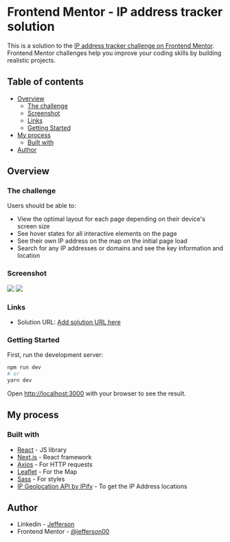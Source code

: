 # Frontend Mentor - IP address tracker solution

This is a solution to the [IP address tracker challenge on Frontend Mentor](https://www.frontendmentor.io/challenges/ip-address-tracker-I8-0yYAH0). Frontend Mentor challenges help you improve your coding skills by building realistic projects. 

## Table of contents

- [Overview](#overview)
  - [The challenge](#the-challenge)
  - [Screenshot](#screenshot)
  - [Links](#links)
  - [Getting Started](#getting-started)
- [My process](#my-process)
  - [Built with](#built-with)
- [Author](#author)

## Overview

### The challenge

Users should be able to:

- View the optimal layout for each page depending on their device's screen size
- See hover states for all interactive elements on the page
- See their own IP address on the map on the initial page load
- Search for any IP addresses or domains and see the key information and location

### Screenshot

![](./github/preview-1.png)
![](./github/preview-2.png)

### Links

- Solution URL: [Add solution URL here](https://your-solution-url.com)

### Getting Started

First, run the development server:

```bash
npm run dev
# or
yarn dev
```

Open [http://localhost:3000](http://localhost:3000) with your browser to see the result.

## My process

### Built with

- [React](https://reactjs.org/) - JS library
- [Next.js](https://nextjs.org/) - React framework
- [Axios](https://github.com/axios/axios) - For HTTP requests 
- [Leaflet](https://leafletjs.com/) - For the Map
- [Sass](https://sass-lang.com/) - For styles
- [IP Geolocation API by IPify](https://geo.ipify.org/) - To get the IP Address locations


## Author

- Linkedin - [Jefferson](https://www.linkedin.com/in/jefferson-c-silva-aa1b7b1a9/)
- Frontend Mentor - [@jefferson00](https://www.frontendmentor.io/profile/Jefferson00)



